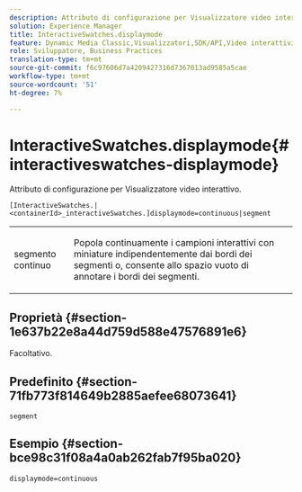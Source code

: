 ```yaml
---
description: Attributo di configurazione per Visualizzatore video interattivo.
solution: Experience Manager
title: InteractiveSwatches.displaymode
feature: Dynamic Media Classic,Visualizzatori,SDK/API,Video interattivi
role: Sviluppatore, Business Practices
translation-type: tm+mt
source-git-commit: f6c97606d7a4209427316d7367013ad9585a5cae
workflow-type: tm+mt
source-wordcount: '51'
ht-degree: 7%

---
```



# InteractiveSwatches.displaymode{#interactiveswatches-displaymode}

Attributo di configurazione per Visualizzatore video interattivo.

`[InteractiveSwatches.|<containerId>_interactiveSwatches.]displaymode=continuous|segment`

<table id="table_441553CD34C94A58A9D7CBF772DEDDB6"> 
 <tbody> 
  <tr> 
   <td colname="col1"> <p> <span class="codeph"> segmento continuo</span> </p> </td> 
   <td colname="col2"> <p> Popola continuamente i campioni interattivi con miniature indipendentemente dai bordi dei segmenti o, consente allo spazio vuoto di annotare i bordi dei segmenti. </p> </td> 
  </tr> 
 </tbody> 
</table>

## Proprietà {#section-1e637b22e8a44d759d588e47576891e6}

Facoltativo.

## Predefinito {#section-71fb773f814649b2885aefee68073641}

`segment`

## Esempio {#section-bce98c31f08a4a0ab262fab7f95ba020}

```
displaymode=continuous
```

